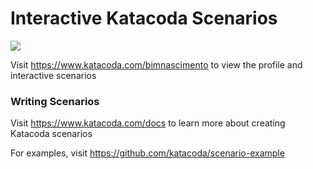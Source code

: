# Interactive Katacoda Scenarios

[![](http://shields.katacoda.com/katacoda/bimnascimento/count.svg)](https://www.katacoda.com/bimnascimento "Get your profile on Katacoda.com")

Visit https://www.katacoda.com/bimnascimento to view the profile and interactive scenarios

### Writing Scenarios
Visit https://www.katacoda.com/docs to learn more about creating Katacoda scenarios

For examples, visit https://github.com/katacoda/scenario-example
